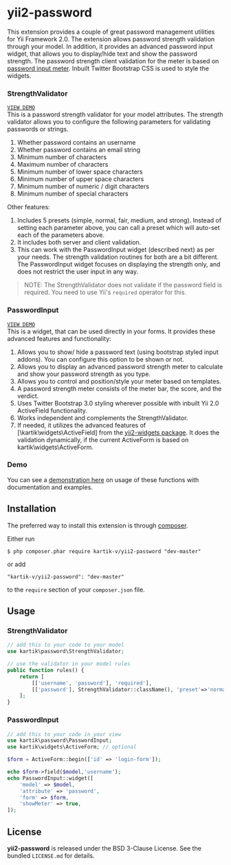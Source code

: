  yii2-password
==============

This extension provides a couple of great password management utilities for Yii Framework 2.0. The extension allows password strength validation through your model. In addition, it provides an advanced password input widget, that allows you to display/hide text and show the password strength. The password strength client validation for the meter is based on [password input meter](http://www.passwordmeter.com/). Inbuilt Twitter Bootstrap CSS is used to style the widgets.

### StrengthValidator
[```VIEW DEMO```](http://demos.krajee.com/password-details/strength-validator)  
This is a password strength validator for your model attributes. The strength validator allows you to configure the following parameters for validating passwords or strings.

1. Whether password contains an username
2. Whether password contains an email string
3. Minimum number of characters
4. Maximum number of characters
5. Minimum number of lower space characters
6. Minimum number of upper space characters
7. Minimum number of numeric / digit characters
8. Minimum number of special characters

Other features:
1. Includes 5 presets (simple, normal, fair, medium, and strong). Instead of setting each parameter above, you can call a preset which will auto-set each of the parameters above. 
2. It includes both server and client validation. 
3. This can work with the PasswordInput widget (described next) as per your needs. The strength validation routines for both are a bit different. The PasswordInput widget focuses on displaying the strength only, and does not restrict the user input in any way.

> NOTE: The StrengthValidator does not validate if the password field is required. You need to use Yii's ```required``` operator for this.

### PasswordInput
[```VIEW DEMO```](http://demos.krajee.com/password-details/password-input)  
This is a widget, that can be used directly in your forms. It provides these advanced features and functionality:

1. Allows you to show/ hide a password text (using bootstrap styled input addons). You can configure this option to be shown or not.
2. Allows you to display an advanced password strength meter to calculate and show your password strength as you type. 
3. Allows you to control and position/style your meter based on templates.
4. A password strength meter consists of the meter bar, the score, and the verdict.
5. Uses Twitter Bootstrap 3.0 styling wherever possible with inbuilt Yii 2.0 ActiveField functionality.
6. Works independent and complements the StrengthValidator.
7. If needed, it utilizes the advanced features of [\kartik\widgets\ActiveField] from the [yii2-widgets package](https://github.com/kartik-v/yii2-widgets). It does the validation dynamically, if the current ActiveForm is based on kartik\widgets\ActiveForm.

### Demo
You can see a [demonstration here](http://demos.krajee.com/password) on usage of these functions with documentation and examples.

## Installation

The preferred way to install this extension is through [composer](http://getcomposer.org/download/).

Either run

```
$ php composer.phar require kartik-v/yii2-password "dev-master"
```

or add

```
"kartik-v/yii2-password": "dev-master"
```

to the ```require``` section of your `composer.json` file.

## Usage

### StrengthValidator
```php
// add this to your code to your model
use kartik\password\StrengthValidator;

// use the validator in your model rules
public function rules() {
    return [
       	[['username', 'password'], 'required'],
       	[['password'], StrengthValidator::className(), 'preset'=>'normal', 'userAttribute'=>'username']
    ];
}
```

### PasswordInput
```php
// add this to your code in your view
use kartik\password\PasswordInput;
use kartik\widgets\ActiveForm; // optional

$form = ActiveForm::begin(['id' => 'login-form']);

echo $form->field($model,'username');
echo PasswordInput::widget([
   	'model' => $model, 
   	'attribute' => 'password',
   	'form' => $form,
   	'showMeter' => true,
]);
```

## License

**yii2-password** is released under the BSD 3-Clause License. See the bundled `LICENSE.md` for details.
